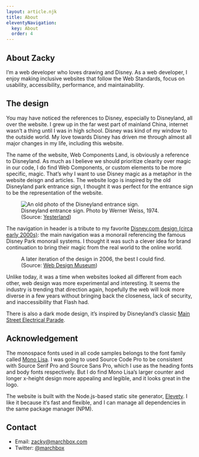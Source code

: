 ```yaml
---
layout: article.njk
title: About
eleventyNavigation:
  key: About
  order: 4
---
```


## About Zacky

I’m a web developer who loves drawing and Disney. As a web developer, I enjoy making inclusive websites that follow the Web Standards, focus on usability, accessibility, performance, and maintainability.

## The design

You may have noticed the references to Disney, especially to Disneyland, all over the website. I grew up in the far west part of mainland China, internet wasn’t a thing until I was in high school. Disney was kind of my window to the outside world. My love towards Disney has driven me through almost all major changes in my life, including this website.

The name of the website, Web Components Land, is obviously a reference to Disneyland. As much as I believe we should prioritize clearity over magic in our code, I do find Web Components, or custom elements to be more specific, magic. That’s why I want to use Disney magic as a metaphor in the website deisgn and articles. The website logo is inspired by the old Disneyland park entrance sign, I thought it was perfect for the entrance sign to be the representation of the website.

<figure>
  <img src="{{'./disneyland-sign.jpg'|url}}" alt="An old photo of the Disneyland entrance sign.">
  <figcaption>
    Disneyland entrance sign. Photo by Werner Weiss, 1974.
    (Source: <a href="https://www.yesterland.com/disneylandsign.html">Yesterland</a>)
  </figcaption>
</figure>

The navigation in header is a tribute to my favorite [Disney.com design (circa early 2000s)](https://web.archive.org/web/20011109060558/http://disney.go.com/park/homepage/today/html/index.html "Link to Wayback Machine"): the main navigation was a monorail referencing the famous Disney Park monorail systems. I thought it was such a clever idea for brand continuation to bring their magic from the real world to the online world.

<figure>
  <img src="{{'disneycom-2001.jpg'|url}}" alt="">
  <figcaption>
    A later iteration of the design in 2006, the best I could find.
    (Source: <a href="https://www.webdesignmuseum.org/gallery/disney-2001">Web Design Museum</a>)
  </figcaption>
</figure>

Unlike today, it was a time when websites looked all different from each other, web design was more experimental and interesting. It seems the industry is trending that direction again, hopefully the web will look more diverse in a few years without bringing back the closeness, lack of security, and inaccessibility that Flash had.

There is also a dark mode design, it’s inspired by Disneyland’s classic [Main Street Electrical Parade](https://en.wikipedia.org/wiki/Main_Street_Electrical_Parade).

## Acknowledgement

The monospace fonts used in all code samples belongs to the font family called [Mono Lisa](https://monolisa.dev). I was going to used Source Code Pro to be consistent with Source Serif Pro and Source Sans Pro, which I use as the heading fonts and body fonts respectively. But I do find Mono Lisa’s larger counter and longer x-height design more appealing and legible, and it looks great in the logo.

The website is built with the Node.js-based static site generator, [Elevety](https://11ty.dev). I like it because it‘s fast and flexible, and I can manage all dependencies in the same package manager (NPM).

## Contact

- Email: <zacky@marchbox.com>
- Twitter: [@marchbox](https://twitter.com/marchbox)
